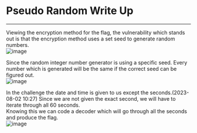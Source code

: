 # Pseudo Random Write Up
---
Viewing the encryption method for the flag, the vulnerability which stands out is that the encryption method uses a set seed to generate random numbers.<br/> 
![image](https://github.com/ShadowBringer007/CTF_Repository/assets/47370367/6354bd9a-c39a-47e9-b5ac-47acab254f82)
<br/>

Since the random integer number generator is using a specific seed. Every number which is generated will be the same if the correct seed can be figured out.<br/>
![image](https://github.com/ShadowBringer007/CTF_Repository/assets/47370367/93040b40-9ab1-4fca-a775-48cd736e1965)
<br/>

In the challenge the date and time is given to us except the seconds.(2023-08-02 10:27) Since we are not given the exact second, we will have to iterate through all 60 seconds. <br/>
Knowing this we can code a decoder which will go through all the seconds and produce the flag.<br/>
![image](https://github.com/ShadowBringer007/CTF_Repository/assets/47370367/c3a41428-11aa-45de-8c2b-50d9f5238759)
